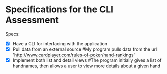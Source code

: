 # Specifications for the CLI Assessment

Specs:
- [x] Have a CLI for interfacing with the application
- [x] Pull data from an external source #My program pulls data from the url 'http://www.cardplayer.com/rules-of-poker/hand-rankings'
- [x] Implement both list and detail views #The program initially gives a list of handnames, then allows a user to view more details about a given hand
